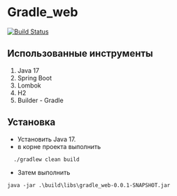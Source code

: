 # Gradle_web

[![Build Status](https://github.com/yiisoft/yii2/workflows/build/badge.svg)](https://github.com/ABtank/scheduler)

Использованные инструменты
------------
1) Java 17
2) Spring Boot
3) Lombok
4) H2
5) Builder - Gradle

Установка 
------------

- Установить Java 17.
- в корне проекта выполнить 
```
  ./gradlew clean build
```
- Затем выполнить 
```
java -jar .\build\libs\gradle_web-0.0.1-SNAPSHOT.jar
```
